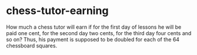 # chess-tutor-earning
 How much a chess tutor will earn if for the first day of lessons he will be paid one cent, for the second day two cents, for the third day four cents and so on? Thus, his payment is supposed to be doubled for each of the 64 chessboard squares.  
